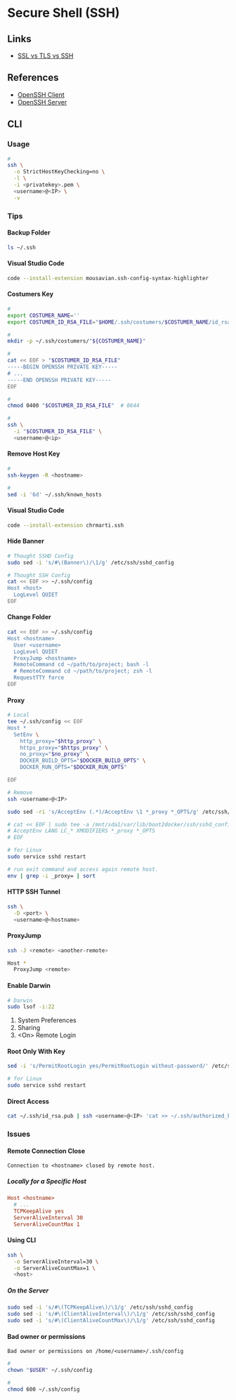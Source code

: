 # Secure Shell (SSH)

## Links

- [SSL vs TLS vs SSH](https://roadmap.sh/guides/ssl-tls-https-ssh)

## References

- [OpenSSH Client](/openssh-client.md)
- [OpenSSH Server](/openssh-server.md)

## CLI

### Usage

```sh
#
ssh \
  -o StrictHostKeyChecking=no \
  -l \
  -i <privatekey>.pem \
  <username>@<IP> \
  -v
```

### Tips

#### Backup Folder

```sh
ls ~/.ssh
```

#### Visual Studio Code

```sh
code --install-extension mousavian.ssh-config-syntax-highlighter
```

#### Costumers Key

```sh
#
export COSTUMER_NAME=''
export COSTUMER_ID_RSA_FILE="$HOME/.ssh/costumers/$COSTUMER_NAME/id_rsa"

#
mkdir -p ~/.ssh/costumers/"${COSTUMER_NAME}"

#
cat << EOF > "$COSTUMER_ID_RSA_FILE"
-----BEGIN OPENSSH PRIVATE KEY-----
# ...
-----END OPENSSH PRIVATE KEY-----
EOF

#
chmod 0400 "$COSTUMER_ID_RSA_FILE"  # 0644

#
ssh \
  -i "$COSTUMER_ID_RSA_FILE" \
  <username>@<ip>
```

#### Remove Host Key

```sh
#
ssh-keygen -R <hostname>

#
sed -i '6d' ~/.ssh/known_hosts
```

#### Visual Studio Code

```sh
code --install-extension chrmarti.ssh
```

#### Hide Banner

```sh
# Thought SSHD Config
sudo sed -i 's/#\(Banner\)/\1/g' /etc/ssh/sshd_config

# Thought SSH Config
cat << EOF >> ~/.ssh/config
Host <host>
  LogLevel QUIET
EOF
```

#### Change Folder

```sh
cat << EOF >> ~/.ssh/config
Host <hostname>
  User <username>
  LogLevel QUIET
  ProxyJump <hostname>
  RemoteCommand cd ~/path/to/project; bash -l
  # RemoteCommand cd ~/path/to/project; zsh -l
  RequestTTY force
EOF
```

#### Proxy

```sh
# Local
tee ~/.ssh/config << EOF
Host *
  SetEnv \
    http_proxy="$http_proxy" \
    https_proxy="$https_proxy" \
    no_proxy="$no_proxy" \
    DOCKER_BUILD_OPTS="$DOCKER_BUILD_OPTS" \
    DOCKER_RUN_OPTS="$DOCKER_RUN_OPTS"

EOF

# Remove
ssh <username>@<IP>

sudo sed -ri 's/AcceptEnv (.*)/AcceptEnv \1 *_proxy *_OPTS/g' /etc/ssh/sshd_config

# cat << EOF | sudo tee -a /mnt/sda1/var/lib/boot2docker/ssh/sshd_config
# AcceptEnv LANG LC_* XMODIFIERS *_proxy *_OPTS
# EOF

# for Linux
sudo service sshd restart
```

```sh
# run exit command and access again remote host.
env | grep -i _proxy= | sort
```

#### HTTP SSH Tunnel

<!--
https://github.com/mainyaa/RaspberryPi-Mothership/blob/c9b2b676f650a83a741ddc757d9dd69b795ab672/README.md
https://www.ssh.com/ssh/tunneling/example
https://stackabuse.com/how-to-tunnel-http-with-ssh/
-->

```sh
ssh \
  -D <port> \
  <username>@<hostname>
```

#### ProxyJump

```sh
ssh -J <remote> <another-remote>
```

```sh
Host *
  ProxyJump <remote>
```

#### Enable Darwin

```sh
# Darwin
sudo lsof -i:22
```

1. System Preferences
2. Sharing
3. \<On> Remote Login

#### Root Only With Key

```sh
sed -i 's/PermitRootLogin yes/PermitRootLogin without-password/' /etc/ssh/sshd_config
```

```sh
# for Linux
sudo service sshd restart
```

#### Direct Access

```sh
cat ~/.ssh/id_rsa.pub | ssh <username>@<IP> 'cat >> ~/.ssh/authorized_keys'
```

<!-- ###

```sh
sudo sed -i '/^Port 22.*/a Port 8000' /etc/ssh/sshd_config

sudo systemctl restart sshd
``` -->

### Issues

#### Remote Connection Close

```log
Connection to <hostname> closed by remote host.
```

##### Locally for a Specific Host

```ini
Host <hostname>
  # ...
  TCPKeepAlive yes
  ServerAliveInterval 30
  ServerAliveCountMax 1
```

#### Using CLI

```sh
ssh \
  -o ServerAliveInterval=30 \
  -o ServerAliveCountMax=1 \
  <host>
```

##### On the Server

```sh
sudo sed -i 's/#\(TCPKeepAlive\)/\1/g' /etc/ssh/sshd_config
sudo sed -i 's/#\(ClientAliveInterval\)/\1/g' /etc/ssh/sshd_config
sudo sed -i 's/#\(ClientAliveCountMax\)/\1/g' /etc/ssh/sshd_config
```

#### Bad owner or permissions

```log
Bad owner or permissions on /home/<username>/.ssh/config
```

```sh
#
chown "$USER" ~/.ssh/config

#
chmod 600 ~/.ssh/config
```
